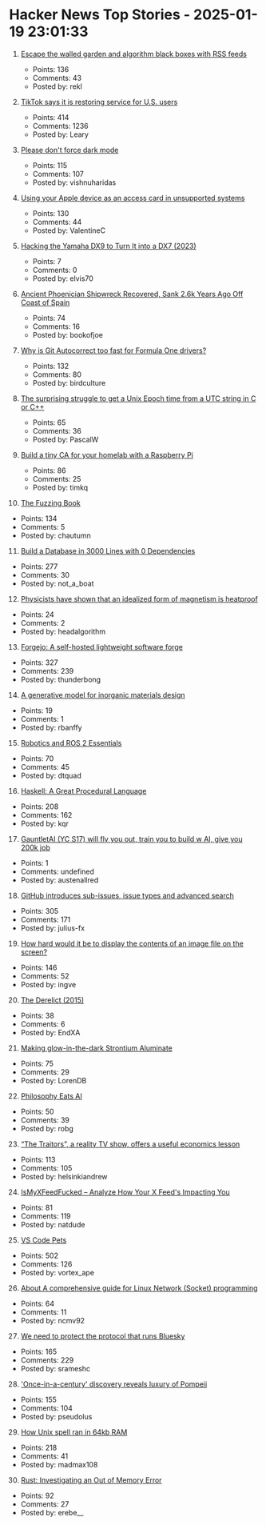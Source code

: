 # Hacker News Top Stories - 2025-01-19 23:01:33

1. [Escape the walled garden and algorithm black boxes with RSS feeds](https://www.johnwalker.nl/posts/escape-the-walled-garden-with-rss)
   - Points: 136
   - Comments: 43
   - Posted by: rekl

2. [TikTok says it is restoring service for U.S. users](https://www.nbcnews.com/tech/tech-news/tiktok-says-restoring-service-us-users-rcna188320)
   - Points: 414
   - Comments: 1236
   - Posted by: Leary

3. [Please don't force dark mode](https://iamvishnu.com/posts/please-dont-force-dark-mode)
   - Points: 115
   - Comments: 107
   - Posted by: vishnuharidas

4. [Using your Apple device as an access card in unsupported systems](https://github.com/kormax/apple-device-as-access-card)
   - Points: 130
   - Comments: 44
   - Posted by: ValentineC

5. [Hacking the Yamaha DX9 to Turn It into a DX7 (2023)](https://ajxs.me/blog/Hacking_the_Yamaha_DX9_To_Turn_It_Into_a_DX7.html)
   - Points: 7
   - Comments: 0
   - Posted by: elvis70

6. [Ancient Phoenician Shipwreck Recovered, Sank 2.6k Years Ago Off Coast of Spain](https://www.smithsonianmag.com/smart-news/divers-recover-ancient-shipwreck-that-sank-2600-years-ago-off-the-coast-of-spain-180985778/)
   - Points: 74
   - Comments: 16
   - Posted by: bookofjoe

7. [Why is Git Autocorrect too fast for Formula One drivers?](https://blog.gitbutler.com/why-is-git-autocorrect-too-fast-for-formula-one-drivers/)
   - Points: 132
   - Comments: 80
   - Posted by: birdculture

8. [The surprising struggle to get a Unix Epoch time from a UTC string in C or C++](https://berthub.eu/articles/posts/how-to-get-a-unix-epoch-from-a-utc-date-time-string/)
   - Points: 65
   - Comments: 36
   - Posted by: PascalW

9. [Build a tiny CA for your homelab with a Raspberry Pi](https://smallstep.com/blog/build-a-tiny-ca-with-raspberry-pi-yubikey/)
   - Points: 86
   - Comments: 25
   - Posted by: timkq

10. [The Fuzzing Book](https://www.fuzzingbook.org/)
   - Points: 134
   - Comments: 5
   - Posted by: chautumn

11. [Build a Database in 3000 Lines with 0 Dependencies](https://build-your-own.org/blog/20251015_db_in_3000/)
   - Points: 277
   - Comments: 30
   - Posted by: not_a_boat

12. [Physicists have shown that an idealized form of magnetism is heatproof](https://www.quantamagazine.org/heat-destroys-all-order-except-for-in-this-one-special-case-20250116/)
   - Points: 24
   - Comments: 2
   - Posted by: headalgorithm

13. [Forgejo: A self-hosted lightweight software forge](https://forgejo.org/)
   - Points: 327
   - Comments: 239
   - Posted by: thunderbong

14. [A generative model for inorganic materials design](https://www.nature.com/articles/s41586-025-08628-5)
   - Points: 19
   - Comments: 1
   - Posted by: rbanffy

15. [Robotics and ROS 2 Essentials](https://henkirobotics.com/robotics-and-ros-2-essentials-course-announcement/)
   - Points: 70
   - Comments: 45
   - Posted by: dtquad

16. [Haskell: A Great Procedural Language](https://entropicthoughts.com/haskell-procedural-programming)
   - Points: 208
   - Comments: 162
   - Posted by: kqr

17. [GauntletAI (YC S17) will fly you out, train you to build w AI, give you 200k job](https://gauntletai.com)
   - Points: 1
   - Comments: undefined
   - Posted by: austenallred

18. [GitHub introduces sub-issues, issue types and advanced search](https://github.blog/changelog/2025-01-13-evolving-github-issues-public-preview/)
   - Points: 305
   - Comments: 171
   - Posted by: julius-fx

19. [How hard would it be to display the contents of an image file on the screen?](https://wolf.nereid.pl/posts/image-viewer/)
   - Points: 146
   - Comments: 52
   - Posted by: ingve

20. [The Derelict (2015)](https://www.damninteresting.com/the-derelict/)
   - Points: 38
   - Comments: 6
   - Posted by: EndXA

21. [Making glow-in-the-dark Strontium Aluminate](https://maurycyz.com/projects/strontium_aluminate/)
   - Points: 75
   - Comments: 29
   - Posted by: LorenDB

22. [Philosophy Eats AI](https://sloanreview.mit.edu/article/philosophy-eats-ai/)
   - Points: 50
   - Comments: 39
   - Posted by: robg

23. [“The Traitors”, a reality TV show, offers a useful economics lesson](https://www.economist.com/finance-and-economics/2025/01/16/the-traitors-a-reality-tv-show-offers-a-useful-economics-lesson)
   - Points: 113
   - Comments: 105
   - Posted by: helsinkiandrew

24. [IsMyXFeedFucked – Analyze How Your X Feed's Impacting You](https://www.ismyxfeedfucked.com/)
   - Points: 81
   - Comments: 119
   - Posted by: natdude

25. [VS Code Pets](https://github.com/tonybaloney/vscode-pets)
   - Points: 502
   - Comments: 126
   - Posted by: vortex_ape

26. [About A comprehensive guide for Linux Network (Socket) programming](https://github.com/nguyenchiemminhvu/LinuxNetworkProgramming)
   - Points: 64
   - Comments: 11
   - Posted by: ncmv92

27. [We need to protect the protocol that runs Bluesky](https://www.technologyreview.com/2025/01/17/1110063/we-need-to-protect-the-protocol-that-runs-bluesky/)
   - Points: 165
   - Comments: 229
   - Posted by: srameshc

28. ['Once-in-a-century' discovery reveals luxury of Pompeii](https://www.bbc.com/news/articles/c15zgvnvk4do)
   - Points: 155
   - Comments: 104
   - Posted by: pseudolus

29. [How Unix spell ran in 64kb RAM](https://blog.codingconfessions.com/p/how-unix-spell-ran-in-64kb-ram)
   - Points: 218
   - Comments: 41
   - Posted by: madmax108

30. [Rust: Investigating an Out of Memory Error](https://www.qovery.com/blog/rust-investigating-a-strange-out-of-memory-error/)
   - Points: 92
   - Comments: 27
   - Posted by: erebe__


